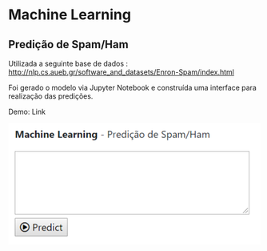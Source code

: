# Machine Learning

## Predição de Spam/Ham

Utilizada a seguinte base de dados : http://nlp.cs.aueb.gr/software_and_datasets/Enron-Spam/index.html

Foi gerado o modelo via Jupyter Notebook e construída uma interface para realização das predições.

Demo: Link

![Tela](app/static/imagens/tela.png)
